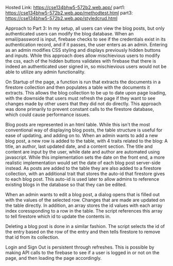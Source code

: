 Hosted Link: https://cse134bhw5-572b2.web.app/
part1: https://cse134bhw5-572b2.web.app/methodtest.html
part3: https://cse134bhw5-572b2.web.app/styledcrud.html

Approach to Part 3: 
In my setup, all users can view the blog posts, but only authenticated users can modify the blog database.
When an email/password is input, firebase checks to see if the credentials exist in its authentication record, and if it passes,
the user enters as an admin. Entering as an admin modifies CSS styling and displays previously hidden buttons and inputs. While this approach does allow mischievious users to modify the css, each of the hidden buttons validates with firebase that there is indeed an authenticated user signed in, so mischievious users would not be able to utilize any admin functionality.

On Startup of the page, a function is run that extracts the documents in a firestore collection and then populates a table with the documents it extracts. This allows the blog collection to be up to date upon page loading, with the downside that users must refresh the page if they want to see changes made by other users that they did not do directly. This approach was done primarily to prevent constant calls to the firestore database, which could cause performance issues.

Blog posts are represented in an html table. While this isn't the most conventional way of displaying blog posts, the table structure is useful for ease of updating, and adding on to. When an admin wants to add a new blog post, a new row is added to the table, with 4 traits related to the blog: A title, an author, last updated date, and a content section. The title and content are input by the user, while date and author are automated using javascript. While this implementation sets the date on the front end, a more realistic implementation would set the date of each blog post server-side instead. As posts are added to the table they are also added to a firestore collection, with an additional trait that stores the auto-id that firestore gives to each blog post. This auto-id is used later to allow admins to reference existing blogs in the database so that they can be edited.

When an admin wants to edit a blog post, a dialog opens that is filled out with the values of the selected row. Changes that are made are updated on the table directly. In addition, an array stores the id values with each array index coressponding to a row in the table. The script references this array to tell firestore which id to update the contents in.

Deleting a blog post is done in a similar fashion. The script selects the id of the entry based on the row of the entry and then tells firestore to remove that id from its collection.

Login and Sign Out is persistent through refreshes. This is possible by making API calls to the firebase to see if a user is logged in or not on the page, and then loading the page accordingly.
